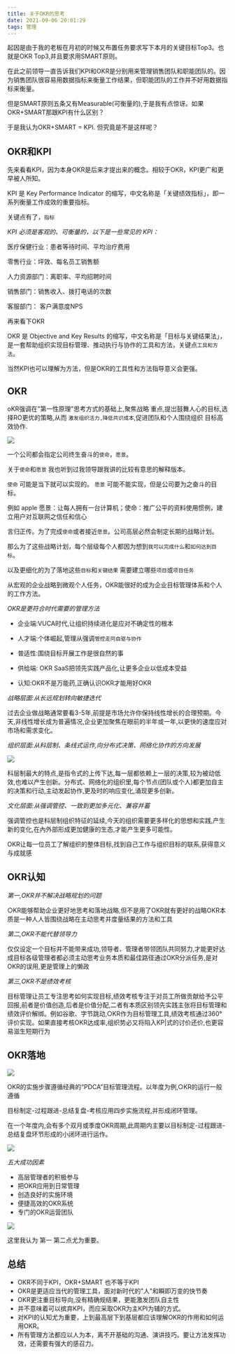 ```yaml
---
title: 关于OKR的思考
date: 2021-09-06 20:01:29
tags: 管理
---
```

起因是由于我的老板在月初的时候又布置任务要求写下本月的关键目标Top3。也就是OKR Top3,并且要求用SMART原则。

在此之前领导一直告诉我们KPI和OKR是分别用来管理销售团队和职能团队的。因为销售团队很容易用数据指标来衡量工作结果，但职能团队的工作并不好用数据指标来衡量。

但是SMART原则五条又有Measurable(可衡量的),于是我有点惊讶。如果OKR+SMART那跟KPI有什么区别？

<!--more-->

于是我认为OKR+SMART = KPI. 但究竟是不是这样呢？

## OKR和KPI

先来看看KPI，因为本身OKR是后来才提出来的概念。相较于OKR，KPI更广和更早被人所知。

KPI 是 Key Performance Indicator 的缩写，中文名称是「关键绩效指标」，即一系列衡量工作成效的重要指标。

关键点有了，`指标`

*KPI 必须是客观的、可衡量的，以下是一些常见的 KPI：*

医疗保健行业：患者等待时间、平均治疗费用

零售行业：坪效、每名员工销售额

人力资源部门：离职率、平均招聘时间

销售部门：销售收入、拨打电话的次数

客服部门： 客户满意度NPS

再来看下OKR

OKR 是 Objective and Key Results 的缩写，中文名称是「目标与关键结果法」，是一套帮助组织实现目标管理、推动执行与协作的工具和方法，关键点`工具和方法`。

当然KPI也可以理解为方法，但是OKR的工具性和方法指导意义会更强。

## OKR

oKR强调在"第一性原理"思考方式的基础上,聚焦战略
重点,提岀鼓舞人心的目标,选择RO更优的策略,从而
`激发组织活力,降低共识成本`,促进团队和个人围绕组织
目标高效协作.

![](https://vison-blog.oss-cn-beijing.aliyuncs.com/20210906205210.png)


一个公司都会指定公司终生奋斗的`使命`，`愿景`。

关于`使命`和`愿景` 我也听到过我领导跟我讲的比较有意思的解释版本。

`使命` 可能是当下就可以实现的。
`愿景` 可能不能实现，但是公司要为之奋斗的目标。

例如 apple 愿景：让每人拥有一台计算机；使命：推广公平的资料使用惯例，建立用户对互联网之信任和信心

言归正传。为了完成`使命`或者接近`愿景`。公司高层必然会制定长期的战略计划。

那么为了这些战略计划，每个层级每个人都因为想到`我可以完成什么`和`如何达到目标`。

以及更细化的为了落地这些`目标`和`关键结果` 需要建立哪些`项目`或`项目任务`

从宏观的企业战略到微观个人任务，OKR能很好的成为企业目标管理体系和个人的工作方法。


*OKR是更符合时代需要的管理方法*


- 企业端:VUCA时代,让组织持续进化是应对不确定性的根本

- 人才端:个体崛起,管理从强调`管控走冋自驱与协作`

- 普适性:围绕目标开展工作是很自然的事
  
- 供给端: OKR SaaS把领先实践产品化,让更多企业以低成本受益

- 认知:OKR不是万能药,正确认识OKR才能用好OKR

*战略层面:从长远规划转向敏捷迭代*

过去企业做战略通常要看3-5年,前提是市场允许你保持线性增长的合理预期。今天,非线性增长成为普遍情况,企业更加聚焦在眼前的半年或一年,以更快的速度应对市场和需求变化。

*组织层面:从科层制、条线式运作,向分布式决策、网络化协作的方向发展*

![](https://vison-blog.oss-cn-beijing.aliyuncs.com/20210907095116.png)

科层制最大的特点,是指令式的上传下达,每一层都依赖上一层的决策,较为被动低效,也难以产生创新。分布式、网络化的组织里,每个节点(团队或个人)都更加自主的决策和行动,主动发起协作,更及时的响应变化,涌现更多创新。

*文化层面:从强调管控、一致到更加多元化、兼容并蓄*

强调管控也是科层制组织特征的延续,今天的组织需要更多样化的思想和实践,产生新的变化,在內外部形成更加健康的生态,才能产生更多可能性。


OKR让每一位员工了解组织的整体目标,找到自己工作与组织目标的联系,获得意义与成就感

## OKR认知

*第一,OKR并不解决战略规划的问题*

○KR能够帮助企业更好地思考和落地战略,但不是用了OKR就有更好的战略OKR本质是一种人人皆围绕战略在主动思考并度量结果的方法和工具

*第二,OKR不能代替领导力*

仅仅设定一个目标并不能带来成功,领导者、管理者带领团队共同努力,才能更好达成目标各级管理者都必须主动思考业务本质和最佳路径通过OKR分派任务,是对OKR的误用,更是管理上的懒政

*第三,OKR不是绩效考核*

目标管理让员工专注思考如何实现目标,绩效考核专注于对员工所做贡献给予公平回报,前者是价值创造,后者是价值分配,二者有本质区别领先实践主张将目标管理和绩效评价解绑。例如谷歌、字节跳动,○KR作为目标管理工具,绩效考核通过360°评价实现。如果直接考核OKR达成率,组织势必又将陷入KP|式的讨价还价,也更容易滋生短期行为

## OKR落地

![](https://vison-blog.oss-cn-beijing.aliyuncs.com/20210907100005.png)

OKR的实施步骤遵循经典的“PDCA”目标管理流程。以年度为例,○KR的运行一般遵循

目标制定-过程跟进-总结复盘-考核应用四步实施流程,并形成闭环管理。

在一个年度内,会有多个双月或季度OKR周期,此周期内主要以目标制定-过程跟进-总结复盘环节形成的小闭环进行运作。

![](https://vison-blog.oss-cn-beijing.aliyuncs.com/20210907100800.png)


*五大成功因素*

- 高层管理者的积极参与
- 把OKR应用到日常管理
- 创造良好的实施环境
- 便捷高效的OKR系统
- 专门的OKR运营团队

![](https://vison-blog.oss-cn-beijing.aliyuncs.com/20210907101053.png)

这里我认为 第一 第二点尤为重要。

## 总结

- OKR不同于KPI，OKR+SMART 也不等于KPI
- OKR是更适应当代的管理工具，面对新时代的"人"和瞬即万变的快节奏
- OKR更注重目标导向,没有精确规结果，更能激发团队自主性
- 并不意味着可以摈弃KPI，而应采取OKR为主KPI为辅的方式。
- 对KPI的认知尤为重要，上到最高层下到基层都应该理解OKR的作用和如何运用OKR。
- 所有管理方法都应以人为本，离不开基础的沟通、演讲技巧。要让方法发挥功效，还需要有强大的感召力。